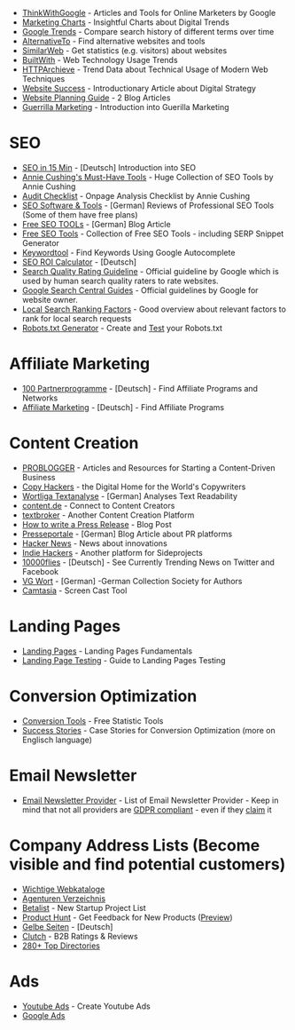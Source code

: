 * [ThinkWithGoogle](https://www.thinkwithgoogle.com/) - Articles and Tools for Online Marketers by Google
* [Marketing Charts](https://www.marketingcharts.com/) - Insightful Charts about Digital Trends
* [Google Trends](https://trends.google.com/trends) - Compare search history of different terms over time
* [AlternativeTo](https://alternativeto.net/) - Find alternative websites and tools
* [SimilarWeb](https://www.similarweb.com/de/) - Get statistics (e.g. visitors) about websites
* [BuiltWith](https://trends.builtwith.com/) - Web Technology Usage Trends
* [HTTPArchieve](https://httparchive.org/reports) - Trend Data about Technical Usage of Modern Web Techniques
* [Website Success](https://www.smashingmagazine.com/2018/05/how-do-you-know-website-success/) - Introductionary Article about Digital Strategy
* [Website Planning Guide](https://www.smashingmagazine.com/2018/02/comprehensive-website-planning-guide-part1/) - 2 Blog Articles
* [Guerrilla Marketing](https://www.hewo-internetmarketing.de/guerilla-marketing/) - Introduction into Guerilla Marketing



# SEO

* [SEO in 15 Min](https://prezi.com/cgq-vabzx8pn/bilderbuch-seo-in-15-minuten-seodoc/) - [Deutsch] Introduction into SEO
* [Annie Cushing's Must-Have Tools](https://docs.google.com/spreadsheets/d/1Y_ozPDx9PJY8bM7sVSOrvC4bT_8UGKG7qhtbUkW4HbU) - Huge Collection of SEO Tools by Annie Cushing
* [Audit Checklist](https://docs.google.com/spreadsheets/d/1cNsq9ExrkkHwLYemYHekBGpXT9NPLroFwOvZGGeAtcA) - Onpage Analysis Checklist by Annie Cushing
* [SEO Software & Tools](https://omr.com/de/reviews/category/seo) - [German] Reviews of Professional SEO Tools (Some of them have free plans)
* [Free SEO TOOLs](https://seo-summary.de/seo-tools-kostenlos/) - [German] Blog Article
* [Free SEO Tools](https://www.sistrix.de/kostenlose-tools/) - Collection of Free SEO Tools - including SERP Snippet Generator
* [Keywordtool](https://keywordtool.io/) - Find Keywords Using Google Autocomplete
* [SEO ROI Calculator](https://jannisrichter.com/seo-roi-berechnen/) - [Deutsch]
* [Search Quality Rating Guideline](https://static.googleusercontent.com/media/guidelines.raterhub.com/de//searchqualityevaluatorguidelines.pdf) - Official guideline by Google which is used by human search quality raters to rate websites.
* [Google Search Central Guides](https://developers.google.com/search/docs?hl=de) - Official guidelines by Google for website owner.
* [Local Search Ranking Factors](https://moz.com/local-search-ranking-factors) - Good overview about relevant factors to rank for local search requests
* [Robots.txt Generator](https://de.ryte.com/free-tools/robots-txt-generator/) - Create and [Test](https://de.ryte.com/free-tools/robots-txt/) your Robots.txt


# Affiliate Marketing

* [100 Partnerprogramme](https://www.100partnerprogramme.de/) - [Deutsch] - Find Affiliate Programs and Networks
* [Affiliate Marketing](https://www.affiliate-marketing.de/) - [Deutsch] - Find Affiliate Programs


# Content Creation

* [PROBLOGGER](https://problogger.com/) - Articles and Resources for Starting a Content-Driven Business
* [Copy Hackers](https://copyhackers.com/) - the Digital Home for the World's Copywriters
* [Wortliga Textanalyse](https://wortliga.de/textanalyse/) - [German] Analyses Text Readability  
* [content.de](https://www.content.de/) - Connect to Content Creators
* [textbroker](https://www.textbroker.de/) - Another Content Creation Platform
* [How to write a Press Release](https://ahrefs.com/blog/how-to-write-a-press-release/) - Blog Post
* [Presseportale](https://www.gruenderkueche.de/fachartikel/die-besten-10-kostenfreie-presseportale/) - [German] Blog Article about PR platforms
* [Hacker News](https://news.ycombinator.com/) - News about innovations
* [Indie Hackers](https://www.indiehackers.com/) - Another platform for Sideprojects
* [10000flies](https://www.10000flies.de/) - [Deutsch] - See Currently Trending News on Twitter and Facebook
* [VG Wort](https://www.vgwort.de/startseite.html) - [German] -German Collection Society for Authors
* [Camtasia](https://www.techsmith.de/camtasia.html) - Screen Cast Tool


# Landing Pages

* [Landing Pages](https://unbounce.com/landing-page-articles/what-is-a-landing-page/) - Landing Pages Fundamentals
* [Landing Page Testing](https://vwo.com/blog/de/landingpage-testing-dieser-leitfaden-bringt-sie-auf-den-neuesten-stand/) - Guide to Landing Pages Testing

# Conversion Optimization

* [Conversion Tools](https://www.konversionskraft.de/tools) - Free Statistic Tools
* [Success Stories](https://vwo.com/de/success-stories/) - Case Stories for Conversion Optimization (more on Englisch language)


# Email Newsletter

* [Email Newsletter Provider](https://t3n.de/news/e-mail-marketing-anbieter-280807) - List of Email Newsletter Provider - Keep in mind that not all providers are [GDPR compliant](https://omr.com/de/newsletter-dsgvo-konform-erstellen/) - even if they [claim](https://datenschutz-generator.de/mailchimp-dsgvo-untersagung-checkliste/) it


# Company Address Lists (Become visible and find potential customers)

* [Wichtige Webkataloge](https://www.more-fire.com/ratgeber/wichtige-webkataloge)
* [Agenturen Verzeichnis](https://www.webdesign-verzeichnis.de/)
* [Betalist](https://betalist.com/) - New Startup Project List
* [Product Hunt](https://www.producthunt.com/) - Get Feedback for New Products ([Preview](https://previewhunt.com/))
* [Gelbe Seiten](https://www.gelbeseiten.de/) - [Deutsch]
* [Clutch](https://clutch.co/) - B2B Ratings & Reviews
* [280+ Top Directories](https://rocketlabs.co/submit-your-startup)


# Ads

* [Youtube Ads](https://www.youtube.com/ads/) - Create Youtube Ads
* [Google Ads](https://ads.google.com/intl/de_de/home/)

